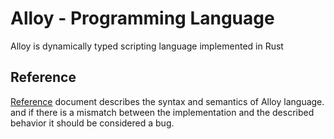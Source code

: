 # Alloy - Programming Language

Alloy is dynamically typed scripting language implemented in Rust

## Reference

[Reference](docs/README.md) document describes the syntax and semantics of Alloy language. and if there is a mismatch between the implementation and the described behavior it should be considered a bug.
